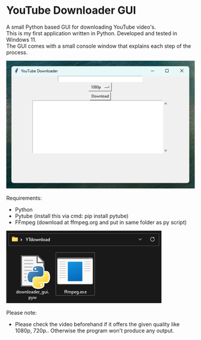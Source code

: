 # YouTube Downloader GUI

A small Python based GUI for downloading YouTube video's.<br />
This is my first application written in Python. Developed and tested in Windows 11.<br />
The GUI comes with a small console window that explains each step of the process.

![Interface](/assets/interface.png)

Requirements:
- Python
- Pytube (install this via cmd: pip install pytube)
- FFmpeg (download at ffmpeg.org and put in same folder as py script)

![explanation](/assets/explanation.png)

Please note:
- Please check the video beforehand if it offers the given quality like 1080p, 720p.. Otherwise the program won't produce any output.
